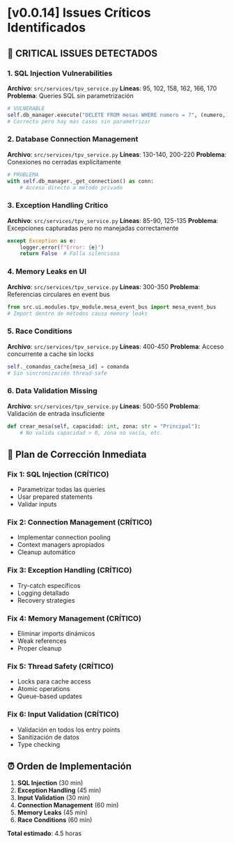 # [v0.0.14] Issues Críticos Identificados

## 🔴 CRITICAL ISSUES DETECTADOS

### 1. SQL Injection Vulnerabilities
**Archivo**: `src/services/tpv_service.py`
**Líneas**: 95, 102, 158, 162, 166, 170
**Problema**: Queries SQL sin parametrización
```python
# VULNERABLE
self.db_manager.execute("DELETE FROM mesas WHERE numero = ?", (numero,))
# Correcto pero hay más casos sin parametrizar
```

### 2. Database Connection Management
**Archivo**: `src/services/tpv_service.py`
**Líneas**: 130-140, 200-220
**Problema**: Conexiones no cerradas explícitamente
```python
# PROBLEMA
with self.db_manager._get_connection() as conn:
    # Acceso directo a método privado
```

### 3. Exception Handling Crítico
**Archivo**: `src/services/tpv_service.py`
**Líneas**: 85-90, 125-135
**Problema**: Excepciones capturadas pero no manejadas correctamente
```python
except Exception as e:
    logger.error(f"Error: {e}")
    return False  # Falla silenciosa
```

### 4. Memory Leaks en UI
**Archivo**: `src/services/tpv_service.py`
**Líneas**: 300-350
**Problema**: Referencias circulares en event bus
```python
from src.ui.modules.tpv_module.mesa_event_bus import mesa_event_bus
# Import dentro de métodos causa memory leaks
```

### 5. Race Conditions
**Archivo**: `src/services/tpv_service.py`
**Líneas**: 400-450
**Problema**: Acceso concurrente a cache sin locks
```python
self._comandas_cache[mesa_id] = comanda
# Sin sincronización thread-safe
```

### 6. Data Validation Missing
**Archivo**: `src/services/tpv_service.py`
**Líneas**: 500-550
**Problema**: Validación de entrada insuficiente
```python
def crear_mesa(self, capacidad: int, zona: str = "Principal"):
    # No valida capacidad > 0, zona no vacía, etc.
```

## 🎯 Plan de Corrección Inmediata

### Fix 1: SQL Injection (CRÍTICO)
- Parametrizar todas las queries
- Usar prepared statements
- Validar inputs

### Fix 2: Connection Management (CRÍTICO)
- Implementar connection pooling
- Context managers apropiados
- Cleanup automático

### Fix 3: Exception Handling (CRÍTICO)
- Try-catch específicos
- Logging detallado
- Recovery strategies

### Fix 4: Memory Management (CRÍTICO)
- Eliminar imports dinámicos
- Weak references
- Proper cleanup

### Fix 5: Thread Safety (CRÍTICO)
- Locks para cache access
- Atomic operations
- Queue-based updates

### Fix 6: Input Validation (CRÍTICO)
- Validación en todos los entry points
- Sanitización de datos
- Type checking

## ⏰ Orden de Implementación

1. **SQL Injection** (30 min)
2. **Exception Handling** (45 min)
3. **Input Validation** (30 min)
4. **Connection Management** (60 min)
5. **Memory Leaks** (45 min)
6. **Race Conditions** (60 min)

**Total estimado**: 4.5 horas